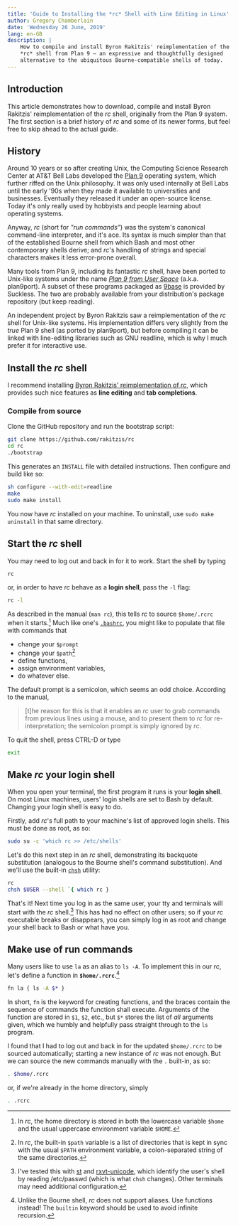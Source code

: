 ```yaml
---
title: 'Guide to Installing the *rc* Shell with Line Editing in Linux'
author: Gregory Chamberlain
date: 'Wednesday 26 June, 2019'
lang: en-GB
description: |
    How to compile and install Byron Rakitzis' reimplementation of the
    *rc* shell from Plan 9 — an expressive and thoughtfully designed
    alternative to the ubiquitous Bourne-compatible shells of today.
---
```


Introduction
------------

This article demonstrates how to download, compile and install Byron
Rakitzis' reimplementation of the *rc* shell, originally from the Plan
9 system. The first section is a brief history of *rc* and some of its
newer forms, but feel free to skip ahead to the actual guide.

History
-------

Around 10 years or so after creating Unix, the Computing Science
Research Center at AT&T Bell Labs developed the [Plan 9] operating
system, which further riffed on the Unix philosophy. It was only used
internally at Bell Labs until the early \'90s when they made it
available to universities and businesses. Eventually they released it
under an open-source license. Today it's only really used by hobbyists
and people learning about operating systems.

Anyway, *rc* (short for *"run commands"*) was the system's canonical
command-line interpreter, and it's ace. Its syntax is much simpler than
that of the established Bourne shell from which Bash and most other
contemporary shells derive; and *rc*\'s handling of strings and special
characters makes it less error-prone overall.

Many tools from Plan 9, including its fantastic *rc* shell, have been
ported to Unix-like systems under the name *[Plan 9 from User Space]*
(a.k.a. plan9port). A subset of these programs packaged as [9base] is
provided by Suckless. The two are probably available from your
distribution's package repository (but keep reading).

An independent project by Byron Rakitzis saw a reimplementation of the
*rc* shell for Unix-like systems. His implementation differs very
slightly from the *true* Plan 9 shell (as ported by plan9port), but
before compiling it can be linked with line-editing libraries such as
GNU readline, which is why I much prefer it for interactive use.

Install the *rc* shell
----------------------

I recommend installing [Byron Rakitzis' reimplementation of *rc*],
which provides such nice features as **line editing** and **tab
completions**.

### Compile from source

Clone the GitHub repository and run the bootstrap script:

```bash
git clone https://github.com/rakitzis/rc
cd rc
./bootstrap
```

This generates an `INSTALL` file with detailed instructions. Then
configure and build like so:

```bash
sh configure --with-edit=readline
make
sudo make install
```

You now have *rc* installed on your machine. To uninstall, use `sudo
make uninstall` in that same directory.

Start the *rc* shell
--------------------

You may need to log out and back in for it to work. Start the shell by
typing

```bash
rc
```

or, in order to have *rc* behave as a **login shell**, pass the `-l`
flag:

```bash
rc -l
```

As described in the manual (`man rc`), this tells *rc* to source
`$home/.rcrc` when it starts.[^1] Much like one's [`.bashrc`], you
might like to populate that file with commands that

-   change your `$prompt`
-   change your `$path`[^2]
-   define functions,
-   assign environment variables,
-   do whatever else.

The default prompt is a semicolon, which seems an odd choice. According
to the manual,

> \[t\]he reason for this is that it enables an *rc* user to grab
> commands from previous lines using a mouse, and to present them to
> *rc* for re-interpretation; the semicolon prompt is simply ignored by
> *rc*.

To quit the shell, press CTRL-D or type

```bash
exit
```

Make *rc* your login shell
--------------------------

When you open your terminal, the first program it runs is your **login
shell**. On most Linux machines, users' login shells are set to Bash by
default. Changing your login shell is easy to do.

Firstly, add *rc*'s full path to your machine's list of approved login
shells. This must be done as root, as so:

```bash
sudo su -c 'which rc >> /etc/shells'
```

Let's do this next step in an *rc* shell, demonstrating its backquote
substitution (analogous to the Bourne shell's command substitution).
And we'll use the built-in [`chsh`] utility:

```bash
rc
chsh $USER --shell `{ which rc }
```

That's it! Next time you log in as the same user, your tty and
terminals will start with the *rc* shell.[^3] This has had no effect on
other users; so if your *rc* executable breaks or disappears, you can
simply log in as root and change your shell back to Bash or what have
you.

Make use of run commands
------------------------

Many users like to use `la` as an alias to `ls -A`. To implement this
in our *rc*, let's define a function in **`$home/.rcrc`**.[^4]

```bash
fn la { ls -A $* }   
```

In short, `fn` is the keyword for creating functions, and the braces
contain the sequence of commands the function shall execute. Arguments
of the function are stored in `$1`, `$2`, etc., but `$*` stores the
list of *all* arguments given, which we humbly and helpfully pass
straight through to the `ls` program.

I found that I had to log out and back in for the updated `$home/.rcrc`
to be sourced automatically; starting a new instance of *rc* was not
enough. But we can source the new commands manually with the `.`
built-in, as so:

```bash
. $home/.rcrc
```

or, if we're already in the home directory, simply

```bash
. .rcrc
```

[^1]: In *rc*, the home directory is stored in both the lowercase
  variable `$home` and the usual uppercase environment variable
  `$HOME`.

[^2]: In *rc*, the built-in `$path` variable is a list of directories
  that is kept in sync with the usual `$PATH` environment variable, a
  colon-separated string of the same directories.

[^3]: I've tested this with [st] and [rxvt-unicode], which identify the
  user's shell by reading /etc/passwd (which is what `chsh` changes).
  Other terminals may need additional configuration.

[^4]: Unlike the Bourne shell, *rc* does not support aliases.  Use
  functions instead!  The `builtin` keyword should be used to avoid
  infinite recursion.

  [Plan 9]: https://9p.io/plan9
  [Plan 9 from User Space]: https://9fans.github.io/plan9port
  [9base]: http://tools.suckless.org/9base/
  [Byron Rakitzis' reimplementation of *rc*]: https://github.com/rakitzis/rc
    "rc shell -- independent re-implementation for Unix of the Plan 9 shell (from circa 1992)."
  [`.bashrc`]: https://wiki.archlinux.org/index.php/Bash#Configuration_files
  [`chsh`]: http://man7.org/linux/man-pages/man1/chsh.1.html
  [st]: https://st.suckless.org/
  [rxvt-unicode]: https://wiki.archlinux.org/index.php/Rxvt-unicode
